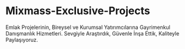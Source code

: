 # Mixmass-Exclusive-Projects
Emlak Projelerinin, Bireysel ve Kurumsal Yatırımcılarına Gayrimenkul Danışmanlık Hizmetleri. Sevgiyle Araştırdık, Güvenle İnşa Ettik, Kaliteyle Paylaşıyoruz.
